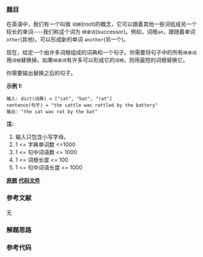 ### 题目
在英语中，我们有一个叫做 `词根`(root)的概念，它可以跟着其他一些词组成另一个较长的单词----我们称这个词为
`继承词`(successor)。例如，词根`an`，跟随着单词 `other`(其他)，可以形成新的单词 `another`(另一个)。

现在，给定一个由许多词根组成的词典和一个句子。你需要将句子中的所有`继承词`用`词根`替换掉。如果`继承词`有许多可以形成它的`词根`，则用最短的词根替换它。

你需要输出替换之后的句子。

**示例 1:**

    
    
    输入: dict(词典) = ["cat", "bat", "rat"]
    sentence(句子) = "the cattle was rattled by the battery"
    输出: "the cat was rat by the bat"
    

**注:**

  1. 输入只包含小写字母。
  2. 1 <= 字典单词数 <=1000
  3. 1 <=  句中词语数 <= 1000
  4. 1 <= 词根长度 <= 100
  5. 1 <= 句中词语长度 <= 1000

 **[原题](https://leetcode-cn.com/problems/replace-words/)**    **[代码文件]()**


### 参考文献
无

### 解题思路




### 参考代码

```go


```




